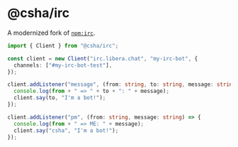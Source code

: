 # @csha/irc
A modernized fork of [`npm:irc`](https://www.npmjs.com/package/irc).

```ts
import { Client } from "@csha/irc";

const client = new Client("irc.libera.chat", "my-irc-bot", {
  channels: ["#my-irc-bot-test"],
});

client.addListener("message", (from: string, to: string, message: string) => {
  console.log(from + " => " + to + ": " + message);
  client.say(to, "I'm a bot!");
});

client.addListener("pm", (from: string, message: string) => {
  console.log(from + " => ME: " + message);
  client.say("csha", "I'm a bot!");
});
```
